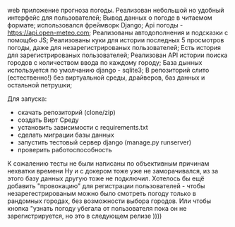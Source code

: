 web приложение прогноза погоды.
Реализован небольшой но удобный интерфейс для пользователей;
Вывод данных о погоде в читаемом формате;
использовался фреймворк Django;
Api погоды - https://api.open-meteo.com;
Реализованы автодополнения и подсказки с помощбю JS;
Реализованы куки для истории последных 5 просмотров погоды, даже для незарегистрированых пользователей;
Есть история для зарегистрированых пользователей;
Реализован API истории поиска городов с количеством ввода по каждому городу;
База дынных используется по умолчанию django - sqlite3;
В репозиторий слито (естественно!) без виртуальной среды, драйверов, баз данных и остальной петрушки;

Для запуска:
- скачать репозиторий (clone/zip)
- создать Вирт Среду
- установить зависимости с requirements.txt
- сделать миграции базы данных
- запустить тестовый сервер django (manage.py runserver)
- проверить работоспособность

К сожалению тесты не были написаны по объективным причинам нехватки времени
Ну и с докером тоже уже не заморачивался, из за этого базу данных другую тоже не подключил.
Хотелось бы ещё добавить "провокацию" для регистрации пользователей - чтобы незарегестрированым можно было смотреть погоду только в рандомных городах, без возможности выбора городов.
Или чтобы кнопка "узнать погоду убегала от пользователя пока он не зарегистрируется, но это в следующем релизе ))))
